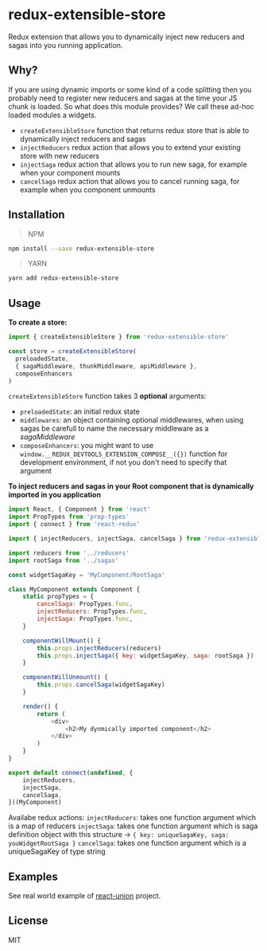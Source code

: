 # redux-extensible-store

Redux extension that allows you to dynamically inject new reducers and sagas into you running application.

## Why?

If you are using dynamic imports or some kind of a code splitting then you probably need to register new reducers and sagas at the time your JS chunk is loaded. So what does this module provides? We call these ad-hoc loaded modules a widgets.

* `createExtensibleStore` function that returns redux store that is able to dynamically inject reducers and sagas
* `injectReducers` redux action that allows you to extend your existing store with new reducers
* `injectSaga` redux action that allows you to run new saga, for example when your component mounts
* `cancelSaga` redux action that allows you to cancel running saga, for example when you component unmounts

## Installation

> NPM

```bash
npm install --save redux-extensible-store
```

> YARN

```bash
yarn add redux-extensible-store
```

## Usage

__To create a store:__

```js
import { createExtensibleStore } from 'redux-extensible-store'

const store = createExtensibleStore(
  preloadedState,
  { sagaMiddleware, thunkMiddleware, apiMiddleware },
  composeEnhancers
)
```

`createExtensibleStore` function takes 3 __optional__ arguments:

   * `preloadedState`: an initial redux state
   * `middlewares`: an object containing optional middlewares, when using sagas be carefull to name the necessary middleware as a _sagaMiddleware_
   * `composeEnhancers`: you might want to use `window.__REDUX_DEVTOOLS_EXTENSION_COMPOSE__({})` function for development environment, if not you don't need to specify that argument

__To inject reducers and sagas in your Root component that is dynamically imported in you application__
```js
import React, { Component } from 'react'
import PropTypes from 'prop-types'
import { connect } from 'react-redux'

import { injectReducers, injectSaga, cancelSaga } from 'redux-extensible-store'

import reducers from '../reducers'
import rootSaga from '../sagas'

const widgetSagaKey = 'MyComponent/RootSaga'

class MyComponent extends Component {
	static propTypes = {
		cancelSaga: PropTypes.func,
		injectReducers: PropTypes.func,
		injectSaga: PropTypes.func,
	}

	componentWillMount() {
		this.props.injectReducers(reducers)
		this.props.injectSaga({ key: widgetSagaKey, saga: rootSaga })
	}

	componentWillUnmount() {
		this.props.cancelSaga(widgetSagaKey)
	}

	render() {
		return (
			<div>
				<h2>My dynmically imported component</h2>
			</div>
		)
	}
}

export default connect(undefined, {
	injectReducers,
	injectSaga,
	cancelSaga,
})(MyComponent)
```

Availabe redux actions:
`injectReducers`: takes one function argument which is a map of reducers
`injectSaga`: takes one function argument which is saga definition object with this structure -> `{ key: uniqueSagaKey, saga: youWidgetRootSaga }`
`cancelSaga`: takes one function argument which is a uniqueSagaKey of type string


## Examples
See real world example of [react-union](https://github.com/lundegaard/react-union) project.

## License

MIT
